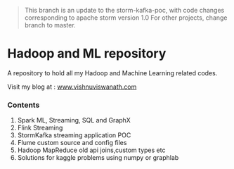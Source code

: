 <blockquote>This branch is an update to the storm-kafka-poc, with code changes corresponding to apache storm version 1.0
For other projects, change branch to master.</blockquote>


# Hadoop and ML repository

A repository to hold all my Hadoop and Machine Learning related codes.

Visit my blog at : www.vishnuviswanath.com

### Contents

1. Spark ML, Streaming, SQL and GraphX
2. Flink Streaming
3. StormKafka streaming application POC
4. Flume custom source and config files
5. Hadoop MapReduce old api joins,custom types etc
6. Solutions for kaggle problems using numpy or graphlab
